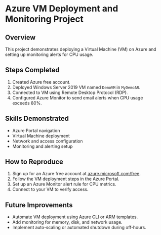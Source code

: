 # Azure VM Deployment and Monitoring Project

## Overview
This project demonstrates deploying a Virtual Machine (VM) on Azure and setting up monitoring alerts for CPU usage.

## Steps Completed
1. Created Azure free account.
2. Deployed Windows Server 2019 VM named `DemoVM` in `MyDemoAR`.
3. Connected to VM using Remote Desktop Protocol (RDP).
4. Configured Azure Monitor to send email alerts when CPU usage exceeds 80%.

## Skills Demonstrated
- Azure Portal navigation
- Virtual Machine deployment
- Network and access configuration
- Monitoring and alerting setup

## How to Reproduce
1. Sign up for an Azure free account at [azure.microsoft.com/free](https://azure.microsoft.com/free).
2. Follow the VM deployment steps in the Azure Portal.
3. Set up an Azure Monitor alert rule for CPU metrics.
4. Connect to your VM to verify access.

## Future Improvements
- Automate VM deployment using Azure CLI or ARM templates.
- Add monitoring for memory, disk, and network usage.
- Implement auto-scaling or automated shutdown during off-hours.
